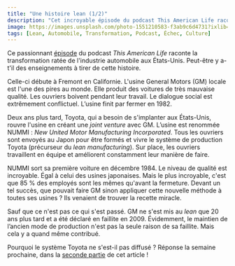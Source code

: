 ```yaml
---
title: "Une histoire lean (1/2)"
description: "Cet incroyable épisode du podcast This American Life raconte la transformation ratée de l'industrie automobile aux États-Unis. Avec des leçons importantes à retenir pour nous."
image: https://images.unsplash.com/photo-1551210583-f3ab9c6d4731?ixlib=rb-1.2.1&ixid=MXwxMjA3fDB8MHxwaG90by1wYWdlfHx8fGVufDB8fHw%3D&auto=format&fit=crop&w=1200&q=80
tags: [Lean, Automobile, Transformation, Podcast, Échec, Culture]
---
```


Ce passionnant [épisode](https://www.thisamericanlife.org/561/nummi-2015) du podcast _This American Life_ raconte la transformation ratée de l'industrie automobile aux États-Unis. Peut-être y a-t'il des enseignements à tirer de cette histoire.

Celle-ci débute à Fremont en Californie. L'usine General Motors (GM) locale est l'une des pires au monde. Elle produit des voitures de très mauvaise qualité. Les ouvriers boivent pendant leur travail. Le dialogue social est extrêmement conflictuel. L’usine finit par fermer en 1982.

Deux ans plus tard, Toyota, qui a besoin de s'implanter aux États-Unis, rouvre l'usine en créant une _joint venture_ avec GM. L’usine est renommée NUMMI : _New United Motor Manufacturing Incorporated_. Tous les ouvriers sont envoyés au Japon pour être formés et vivre le système de production Toyota (précurseur du _lean manufacturing_). Sur place, les ouvriers travaillent en équipe et améliorent constamment leur manière de faire.

NUMMI sort sa première voiture en décembre 1984. Le niveau de qualité est incroyable. Égal à celui des usines japonaises. Mais le plus incroyable, c'est que 85 % des employés sont les mêmes qu'avant la fermeture. Devant un tel succès, que pouvait faire GM sinon appliquer cette nouvelle méthode à toutes ses usines ? Ils venaient de trouver la recette miracle.

Sauf que ce n'est pas ce qui s'est passé. GM ne s'est mis au _lean_ que 20 ans plus tard et a été déclaré en faillite en 2009. Évidemment, le maintien de l’ancien mode de production n'est pas la seule raison de sa faillite. Mais cela y a quand même contribué.

Pourquoi le système Toyota ne s'est-il pas diffusé ? Réponse la semaine prochaine, dans la [seconde partie](https://f14e.fr/2021/01/14/une-histoire-lean2/) de cet article !
